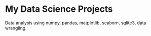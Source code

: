 # My Data Science Projects
Data analysis using numpy, pandas, matplotlib, seaborn, sqlite3, data wrangling.
